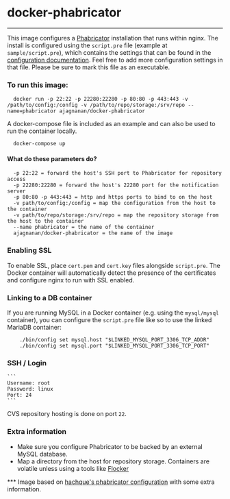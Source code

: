 # docker-phabricator
--------------------

This image configures a [Phabricator](http://phabricator.org) installation that runs within nginx. The install is configured
using the `script.pre` file (example at `sample/script.pre`), which contains the settings that can be found in the
[configuration documentation](https://secure.phabricator.com/book/phabricator/article/advanced_configuration/). Feel free to add
more configuration settings in that file. Please be sure to mark this file as an executable.

### To run this image:

  ```
    docker run -p 22:22 -p 22280:22280 -p 80:80 -p 443:443 -v /path/to/config:/config -v /path/to/repo/storage:/srv/repo --name=phabricator ajagnanan/docker-phabricator
  ```

A docker-compose file is included as an example and can also be used to run the container locally.

  ```
    docker-compose up
  ```

#### What do these parameters do?

  ```
    -p 22:22 = forward the host's SSH port to Phabricator for repository access
    -p 22280:22280 = forward the host's 22280 port for the notification server
    -p 80:80 -p 443:443 = http and https ports to bind to on the host
    -v path/to/config:/config = map the configuration from the host to the container
    -v path/to/repo/storage:/srv/repo = map the repository storage from the host to the container
    --name phabricator = the name of the container
    ajagnanan/docker-phabricator = the name of the image
  ```

### Enabling SSL

To enable SSL, place `cert.pem` and `cert.key` files alongside `script.pre`.  The Docker container will automatically
detect the presence of the certificates and configure nginx to run with SSL enabled.

### Linking to a DB container

If you are running MySQL in a Docker container (e.g. using the `mysql/mysql` container), you can configure the `script.pre` file like so to use the linked MariaDB container:

```
    ./bin/config set mysql.host "$LINKED_MYSQL_PORT_3306_TCP_ADDR"
    ./bin/config set mysql.port "$LINKED_MYSQL_PORT_3306_TCP_PORT"
```

### SSH / Login

    ```
    Username: root
    Password: linux
    Port: 24
    ```
CVS repository hosting is done on port `22`.

### Extra information

  - Make sure you configure Phabricator to be backed by an external MySQL database.
  - Map a directory from the host for repository storage. Containers are volatile unless using a tools like [Flocker](https://clusterhq.com)

*** Image based on [hachque's phabricator configuration](https://github.com/hach-que-docker/phabricator) with some extra information.
